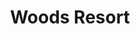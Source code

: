 ---
layout: location
title: Woods Resort
images: ["/properties/horanadu/tranquil/1.jpg","/properties/horanadu/tranquil/1.jpg"]
price: ₹2,499
area: Mudigere
rating: 5
description: Et quia aperiam et deleniti ab ut. Non ab enim consequuntur. Nulla dolor aut itaque vel quis. Id et facere est sequi aut rerum. Id ea aliquid et quasi atque. Aperiam eum fugiat vero magni.<br> Natus et repudiandae minima veniam. Doloribus veniam omnis error. Voluptatem voluptas tenetur et architecto expedita corrupti ea. Necessitatibus aut ut omnis. Placeat non soluta amet eius nihil eaque non exercitationem. Accusantium vero sint culpa cupiditate nostrum.
district: Chikmagalur
total-occupancy: 32
rooms: 6
stay-type: Resort
accomodation: [
    [1 Mountain View Room, 4, 2, shop],
    [3 Family Rooms, 14, 7, house-door], 
    [1 Family Dormitory, 6, 3, shop],
    [1 Dormitory, 8, 4, house-door]
]
pricing: [
    [BASIC PACKAGE, 2499, Stay | Breakfast | Activities | Hi-tea | Veg Snacks],
    [STANDARD PACKAGE, 3499, Stay | All Meals | Activities | Hi-tea | Veg Snacks]
]
ameneties: [
    [ lightning-fill,Power Backup],
    [ snow2,Refrigerator],
    [ file-post,Microwave],
    [ wifi ,Wi-Fi],
    [ water ,Shower],
    [ shop ,Restaurant],
    [ tv, TV],
    [ water,Swimming Pool],
    [ droplet-fill,Hot Water]
]
activities: [ 
    [ fire,Bonfire & Music],
    [ dice-3-fill, Chess],
    [ circle-fill,Mud Kabbaddi],
    [ water, Swimming], 
    [ circle-fill,Volleyball], 
    [ person-walking,Nature Walk],
    [ binoculars-fill,Private View Point], 
    [ feather,Bird Watch], 
    [ car-front-fill,Jeep-ride]
]
locations: [Bettada Byreswars(8KM), Magajahalli Falls(9KM), Devarmane Betta(10KM), Devarmane Water Falls(12KM), Ethinabhuja Trek(15KM), Devrundha (Hoysala Dynasty Origin)(5KM)
]
breakfast: [Neer Dosa, item2, item3, item4]
lunch: [item1, item2, item3, item4]
dinner: [item1, item2, item3, item4]
tnc: ["Yes","Yes","Yes", "Yes", 12:00PM-11:00AM]
---
